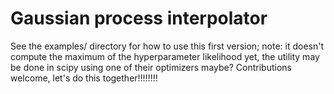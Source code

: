 Gaussian process interpolator
===========================

See the examples/ directory for how to use this first version; note: it doesn't compute the maximum of the hyperparameter likelihood yet, the utility may be done in scipy using one of their optimizers maybe? Contributions welcome, let's do this together!!!!!!!!